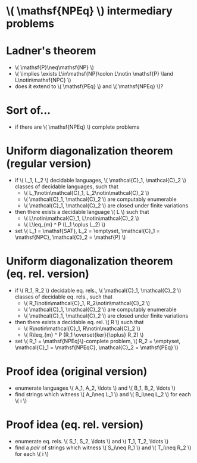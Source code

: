 <!SLIDE subsection>

# \\( \mathsf{NPEq} \\) intermediary problems #

<!SLIDE bullets incremental transition=uncover>

# Ladner's theorem #

* \\( \mathsf{P}\neq\mathsf{NP} \\)
* \\( \implies \exists L\in\mathsf{NP}\colon L\notin \mathsf{P} \land
  L\notin\mathsf{NPC} \\)
* does it extend to \\( \mathsf{PEq} \\) and \\( \mathsf{NPEq} \\)?

<!SLIDE bullets incremental transition=uncover>

# Sort of... #

* if there are \\( \mathsf{NPEq} \\) complete problems

<!SLIDE bullets incremental small transition=uncover>

# Uniform diagonalization theorem (regular version) #

* if \\( L\_1, L\_2 \\) decidable languages, \\( \mathcal{C}\_1, \mathcal{C}\_2 \\) classes of decidable languages, such that
  * \\( L\_1\notin\mathcal{C}\_1, L\_2\notin\mathcal{C}\_2 \\)
  * \\( \mathcal{C}\_1, \mathcal{C}\_2 \\) are computably enumerable
  * \\( \mathcal{C}\_1, \mathcal{C}\_2 \\) are closed under finite variations
* then there exists a decidable language \\( L \\) such that
  * \\( L\notin\mathcal{C}\_1, L\notin\mathcal{C}\_2 \\)
  * \\( L\leq\_{m} ^ P (L\_1 \oplus L\_2) \\)
* set \\( L\_1 = \mathsf{SAT}, L\_2 = \emptyset, \mathcal{C}\_1 = \mathsf{NPC},
  \mathcal{C}\_2 = \mathsf{P} \\)

<!SLIDE bullets small>

# Uniform diagonalization theorem (eq. rel. version) #

* if \\( R\_1, R\_2 \\) decidable eq. rels., \\( \mathcal{C}\_1, \mathcal{C}\_2 \\) classes of decidable eq. rels., such that
  * \\( R\_1\notin\mathcal{C}\_1, R\_2\notin\mathcal{C}\_2 \\)
  * \\( \mathcal{C}\_1, \mathcal{C}\_2 \\) are computably enumerable
  * \\( \mathcal{C}\_1, \mathcal{C}\_2 \\) are closed under finite variations
* then there exists a decidable eq. rel. \\( R \\) such that
  * \\( R\notin\mathcal{C}\_1, R\notin\mathcal{C}\_2 \\)
  * \\( R\leq\_{m} ^ P (R\_1 \overset{ker}{\oplus} R\_2) \\)
* set \\( R\_1 = \mathsf{NPEq}\\)-complete problem, \\( R\_2 = \emptyset,
  \mathcal{C}\_1 = \mathsf{NPEqC}, \mathcal{C}\_2 = \mathsf{PEq} \\)

<!SLIDE bullets incremental transition=uncover>

# Proof idea (original version) #

* enumerate languages \\( A\_1, A\_2, \ldots \\) and \\( B\_1, B\_2, \ldots \\)
* find strings which witness \\( A\_i\neq L\_1 \\) and \\( B\_i\neq L\_2 \\)
  for each \\( i \\)

<!SLIDE bullets>

# Proof idea (eq. rel. version) #

* enumerate eq. rels. \\( S\_1, S\_2, \ldots \\) and \\( T\_1, T\_2, \ldots \\)
* find a *pair* of strings which witness \\( S\_i\neq R\_1 \\) and \\( T\_i\neq
  R\_2 \\) for each \\( i \\)
